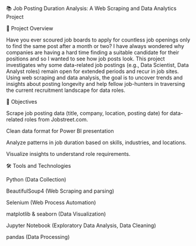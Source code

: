 📚 Job Posting Duration Analysis: A Web Scraping and Data Analytics Project


🧠 Project Overview

Have you ever scoured job boards to apply for countless job openings only to find the same post after a month or two? I have always wondered why companies are having a hard time finding a suitable candidate for their positions and so I wanted to see how job posts look. This project investigates why some data-related job postings (e.g., Data Scientist, Data Analyst roles) remain open for extended periods and recur in job sites. Using web scraping and data analysis, the goal is to uncover trends and insights about posting longevity and help fellow job-hunters in traversing the current recruitment landscape for data roles.


🎯 Objectives

  Scrape job posting data (title, company, location, posting date) for data-related roles from Jobstreet.com.
  
  Clean data format for Power BI presentation
  
  Analyze patterns in job duration based on skills, industries, and locations.
  
  Visualize insights to understand role requirements.

🛠️ Tools and Technologies
  
  Python (Data Collection)
  
  BeautifulSoup4 (Web Scraping and parsing)
  
  Selenium (Web Process Automation)
  
  matplotlib & seaborn (Data Visualization)
  
  Jupyter Notebook (Exploratory Data Analysis, Data Cleaning)
  
  pandas (Data Processing)
